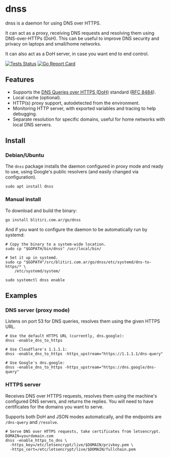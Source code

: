 
# dnss

dnss is a daemon for using DNS over HTTPS.

It can act as a proxy, receiving DNS requests and resolving them using
DNS-over-HTTPs (DoH). This can be useful to improve DNS security and privacy
on laptops and small/home networks.

It can also act as a DoH server, in case you want end to end control.

[![Tests Status](https://img.shields.io/github/checks-status/albertito/dnss/master)](https://github.com/albertito/dnss/actions)
[![Go Report Card](https://goreportcard.com/badge/github.com/albertito/dnss)](https://goreportcard.com/report/github.com/albertito/dnss)


## Features

* Supports the
  [DNS Queries over HTTPS (DoH)](https://en.wikipedia.org/wiki/DNS_over_HTTPS)
  standard ([RFC 8484](https://tools.ietf.org/html/rfc8484)).
* Local cache (optional).
* HTTP(s) proxy support, autodetected from the environment.
* Monitoring HTTP server, with exported variables and tracing to help
  debugging.
* Separate resolution for specific domains, useful for home networks with
  local DNS servers.


## Install

### Debian/Ubuntu

The `dnss` package installs the daemon configured in proxy mode and ready to
use, using Google's public resolvers (and easily changed via configuration).

```shell
sudo apt install dnss
```


### Manual install

To download and build the binary:

```shell
go install blitiri.com.ar/go/dnss
```

And if you want to configure the daemon to be automatically run by systemd:

```shell
# Copy the binary to a system-wide location.
sudo cp "$GOPATH/bin/dnss" /usr/local/bin/

# Set it up in systemd.
sudo cp "$GOPATH"/src/blitiri.com.ar/go/dnss/etc/systemd/dns-to-https/* \
	/etc/systemd/system/

sudo systemctl dnss enable
```


## Examples

### DNS server (proxy mode)

Listens on port 53 for DNS queries, resolves them using the given HTTPS URL.

```shell
# Use the default HTTPS URL (currently, dns.google):
dnss -enable_dns_to_https

# Use Cloudflare's 1.1.1.1:
dnss -enable_dns_to_https -https_upstream="https://1.1.1.1/dns-query"

# Use Google's dns.google:
dnss -enable_dns_to_https -https_upstream="https://dns.google/dns-query"
```

### HTTPS server

Receives DNS over HTTPS requests, resolves them using the machine's configured
DNS servers, and returns the replies.  You will need to have certificates for
the domains you want to serve.

Supports both DoH and JSON modes automatically, and the endpoints are
`/dns-query` and `/resolve`.

```shell
# Serve DNS over HTTPS requests, take certificates from letsencrypt.
DOMAIN=yourdomain.com
dnss -enable_https_to_dns \
  -https_key=/etc/letsencrypt/live/$DOMAIN/privkey.pem \
  -https_cert=/etc/letsencrypt/live/$DOMAIN/fullchain.pem
```

